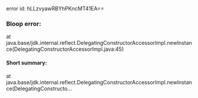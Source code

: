 error id: hLLzvyawRBYhPKncMT41EA==
### Bloop error:

at java.base/jdk.internal.reflect.DelegatingConstructorAccessorImpl.newInstance(DelegatingConstructorAccessorImpl.java:45)
#### Short summary: 

at java.base/jdk.internal.reflect.DelegatingConstructorAccessorImpl.newInstance(DelegatingConstructo...